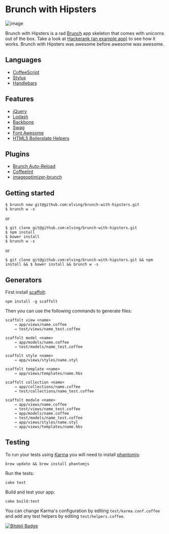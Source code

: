 # Brunch with Hipsters

![image](http://www.latimes.com/media/photo/2011-07/63171841.jpg)

Brunch with Hipsters is a rad [Brunch](http://brunch.io/) app skeleton that comes with unicorns out of the box. Take a look at [Hackerank (an example app)](https://github.com/elving/Hackerank) to see how it works. Brunch with Hipsters was awesome before awesome was awesome.

## Languages

- [CoffeeScript](http://coffeescript.org/)
- [Stylus](http://learnboost.github.com/stylus/)
- [Handlebars](http://handlebarsjs.com/)

## Features

- [jQuery](https://github.com/jquery/jquery)
- [Lodash](https://github.com/bestiejs/lodash)
- [Backbone](https://github.com/jashkenas/backbone)
- [Swag](https://github.com/elving/swag)
- [Font Awesome](https://github.com/FortAwesome/Font-Awesome)
- [HTML5 Boilerplate Helpers](https://github.com/h5bp/html5-boilerplate)

## Plugins

- [Brunch Auto-Reload](https://github.com/brunch/auto-reload-brunch)
- [Coffeelint](https://github.com/ilkosta/coffeelint-brunch)
- [imageoptimizer-brunch](https://github.com/steffenmllr/imageoptmizer-brunch)

## Getting started

    $ brunch new git@github.com:elving/brunch-with-hipsters.git
    $ brunch w -s

or

    $ git clone git@github.com:elving/brunch-with-hipsters.git
    $ npm install
    $ bower install
    $ brunch w -s

or

    $ git clone git@github.com:elving/brunch-with-hipsters.git && npm install && $ bower install && brunch w -s

## Generators

First install [scaffolt](https://github.com/paulmillr/scaffolt#readme):

    npm install -g scaffolt

Then you can use the following commands to generate files:

    scaffolt view <name>
        → app/views/name.coffee
        → test/views/name_test.coffee

    scaffolt model <name>
        → app/models/name.coffee
        → test/models/name_test.coffee

    scaffolt style <name>
        → app/views/styles/name.styl

    scaffolt template <name>
        → app/views/templates/name.hbs

    scaffolt collection <name>
        → app/collections/name.coffee
        → test/collections/name_test.coffee

    scaffolt module <name>
        → app/views/name.coffee
        → test/views/name_test.coffee
        → app/models/name.coffee
        → test/models/name_test.coffee
        → app/views/styles/name.styl
        → app/views/templates/name.hbs

## Testing

To run your tests using [Karma](https://github.com/karma-runner) you will need to install [phantomjs](https://github.com/ariya/phantomjs):

    brew update && brew install phantomjs

Run the tests:

    cake test

Build and test your app:

    cake build:test

You can change Karma's configuration by editing `test/karma.conf.coffee` and add any test helpers by editing `test/helpers.coffee`.


[![Bitdeli Badge](https://d2weczhvl823v0.cloudfront.net/elving/brunch-with-hipsters/trend.png)](https://bitdeli.com/free "Bitdeli Badge")

